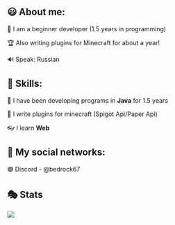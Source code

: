 ## 😃 About me:

🌴 I am a beginner developer (1.5 years in programming)

🏆 Also writing plugins for Minecraft for about a year!

🔊 Speak: Russian

## 💎 Skills:

🎈 I have been developing programs in **Java** for 1.5 years

🧊 I write plugins for minecraft (Spigot Api/Paper Api)

👓 I learn **Web**

## 📣 My social networks:

🟣 Discord - @bedrock67

## 🎭 Stats

![](http://github-profile-summary-cards.vercel.app/api/cards/stats?username=bedrock67&theme=ocean_dark)
